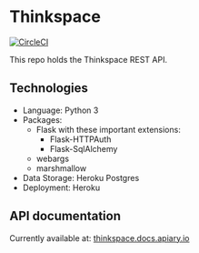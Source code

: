# Thinkspace

[![CircleCI](https://circleci.com/gh/yalethinkspace/thinkspace-api.svg?style=svg)](https://circleci.com/gh/yalethinkspace/thinkspace-api)

This repo holds the Thinkspace REST API.

## Technologies
* Language: Python 3
* Packages:
    * Flask with these important extensions:
        * Flask-HTTPAuth
        * Flask-SqlAlchemy
    * webargs
    * marshmallow
* Data Storage: Heroku Postgres
* Deployment: Heroku

## API documentation

Currently available at: [thinkspace.docs.apiary.io](http://thinkspace.docs.apiary.io)
